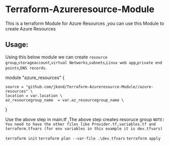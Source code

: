 # Terraform-Azureresource-Module

This is a terraform Module for Azure Resources ,you can use this Module to create Azure Resources 

 ## **Usage**:
Using this below module we can create `resource group`,`storageaccount`,`virtual Networks`,`subnets`,`Linux web app`,`private end points`,`DNS records`.

module "azure_resources" {

    source = "github.com/jkond/Terraform-Azureresource-Module//azure-resources" \
    location = var.location \
    az_resourcegroup_name  = var.az_resourcegroup_name \
    
}

Use the above step in main.tf ,The above step creates resoruce group 
`NOTE: You need to have the other files like Provider.tf,variables.tf and terraform.tfvars (for env variables in this example it is dev.tfvars)`

`terraform init`
`terraform plan --var-file .\dev.tfvars`
`terraform apply`
